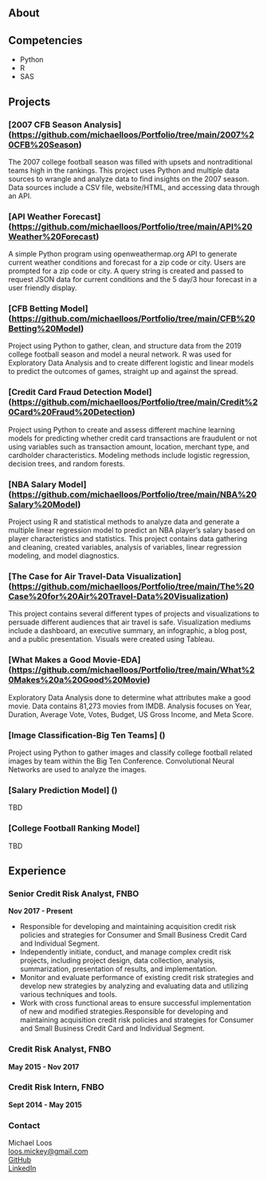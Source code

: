 ## About 


## Competencies
- Python
- R
- SAS

## Projects

### [2007 CFB Season Analysis] (https://github.com/michaelloos/Portfolio/tree/main/2007%20CFB%20Season) 
The 2007 college football season was filled with upsets and nontraditional teams high in the rankings. This project uses Python and multiple data sources to wrangle and analyze data to find insights on the 2007 season. Data sources include a CSV file, website/HTML, and accessing data through an API. 

### [API Weather Forecast] (https://github.com/michaelloos/Portfolio/tree/main/API%20Weather%20Forecast) 
A simple Python program using openweathermap.org API to generate current weather conditions and forecast for a zip code or city. Users are prompted for a zip code or city. A query string is created and passed to request JSON data for current conditions and the 5 day/3 hour forecast in a user friendly display.

### [CFB Betting Model] (https://github.com/michaelloos/Portfolio/tree/main/CFB%20Betting%20Model) 
Project using Python to gather, clean, and structure data from the 2019 college football season and model a neural network. R was used for Exploratory Data Analysis and to create different logistic and linear models to predict the outcomes of games, straight up and against the spread.

### [Credit Card Fraud Detection Model] (https://github.com/michaelloos/Portfolio/tree/main/Credit%20Card%20Fraud%20Detection)
Project using Python to create and assess different machine learning models for predicting whether credit card transactions are fraudulent or not using variables such as transaction amount, location, merchant type, and cardholder characteristics. Modeling methods include logistic regression, decision trees, and random forests.

### [NBA Salary Model] (https://github.com/michaelloos/Portfolio/tree/main/NBA%20Salary%20Model)
Project using R and statistical methods to analyze data and generate a multiple linear regression model to predict an NBA player’s salary based on player characteristics and statistics. This project contains data gathering and cleaning, created variables, analysis of variables, linear regression modeling, and model diagnostics.  

### [The Case for Air Travel-Data Visualization] (https://github.com/michaelloos/Portfolio/tree/main/The%20Case%20for%20Air%20Travel-Data%20Visualization)
This project contains several different types of projects and visualizations to persuade different audiences that air travel is safe. Visualization mediums include a dashboard, an executive summary, an infographic, a blog post, and a public presentation. Visuals were created using Tableau.

### [What Makes a Good Movie-EDA] (https://github.com/michaelloos/Portfolio/tree/main/What%20Makes%20a%20Good%20Movie)
Exploratory Data Analysis done to determine what attributes make a good movie. Data contains 81,273 movies from IMDB. Analysis focuses on Year, Duration, Average Vote, Votes, Budget, US Gross Income, and Meta Score.

### [Image Classification-Big Ten Teams] ()
Project using Python to gather images and classify college football related images by team within the Big Ten Conference. Convolutional Neural Networks are used to analyze the images.

### [Salary Prediction Model] ()
TBD

### [College Football Ranking Model]
TBD


## Experience
### Senior Credit Risk Analyst, FNBO
  **Nov 2017 - Present**
- Responsible for developing and maintaining acquisition credit risk policies and strategies for Consumer and Small Business Credit Card and Individual Segment.
- Independently initiate, conduct, and manage complex credit risk projects, including project design, data collection, analysis, summarization, presentation of results, and implementation.
- Monitor and evaluate performance of existing credit risk strategies and develop new strategies by analyzing and evaluating data and utilizing various techniques and tools.
- Work with cross functional areas to ensure successful implementation of new and modified strategies.Responsible for developing and maintaining acquisition credit risk policies and strategies for Consumer and Small Business Credit Card and Individual Segment. 

### Credit Risk Analyst, FNBO 
  **May 2015 - Nov 2017**

### Credit Risk Intern, FNBO
  **Sept 2014 - May 2015**


### Contact
Michael Loos\
loos.mickey@gmail.com \
[GitHub](https://github.com/michaelloos/portfolio) \
[LinkedIn](https://www.linkedin.com/in/michael-loos-49106750) 
